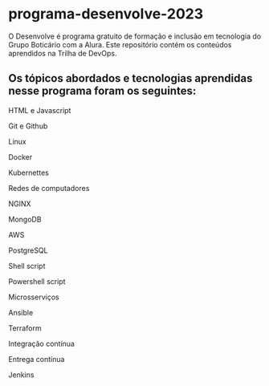 # programa-desenvolve-2023

O Desenvolve é programa gratuito de formação e inclusão em tecnologia do Grupo Boticário com a Alura. Este repositório contém os conteúdos aprendidos na Trilha de DevOps.

## Os tópicos abordados e tecnologias aprendidas nesse programa foram os seguintes:

HTML e Javascript

Git e Github

Linux

Docker

Kubernettes

Redes de computadores

NGINX

MongoDB

AWS

PostgreSQL

Shell script

Powershell script

Microsserviços

Ansible

Terraform

Integração contínua

Entrega contínua

Jenkins
